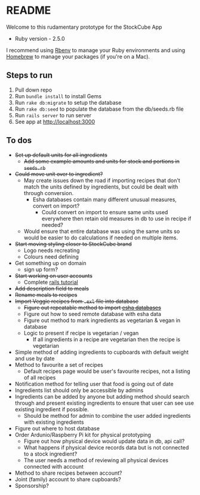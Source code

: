 # README

Welcome to this rudamentary prototype for the StockCube App

* Ruby version - 2.5.0  

I recommend using [Rbenv](https://github.com/rbenv/rbenv) to manage your Ruby environments and using [Homebrew](https://brew.sh/) to manage your packages (if you're on a Mac).

## Steps to run
1. Pull down repo
2. Run `bundle install` to install Gems
3. Run `rake db:migrate` to setup the database
4. Run `rake db:seed` to populate the database from the db/seeds.rb file
5. Run `rails server` to run server
6. See app at [http://localhost:3000](http://localhost:3000)

## To dos
- ~~Set up default units for all ingredients~~
	- ~~Add some example amounts and units for stock and portions in `seeds.rb`~~
- ~~Could move unit over to ingredient?~~
	- May create issues down the road if importing recipes that don't match the units defined by ingredients, but could be dealt with through conversion.
		- Esha databases contain many different unusual measures, convert on import?
			- Could convert on import to ensure same units used everywhere then retain old measures in db to use in recipe if needed?
	- Would ensure that entire database was using the same units so would be easier to do calculations if needed on multiple items.
- ~~Start moving styling closer to StockCube brand~~
	- Logo needs recreating
	- Colours need defining
- Get something up on domain
	- sign up form?
- ~~Start working on user accounts~~
	- Complete [rails tutorial](https://www.railstutorial.org/book/updating_and_deleting_users#sec-updating_what_we_learned_in_this_chapter)
- ~~Add description field to meals~~
- ~~Rename meals to recipes~~
- ~~Import Veggie recipes from `.exl` file into database~~
	- ~~Figure out repeatable method to import [esha databases](https://www.esha.com/resources/additional-databases/)~~
	- Figure out how to seed remote database with esha data
	- Figure out method to mark ingredients as vegetarian & vegan in database
	- Logic to present if recipe is vegetarian / vegan 
		- If all ingredients in a recipe are vegetarian then the recipe is vegetarian
- Simple method of adding ingredients to cupboards with default weight and use by date
- Method to favourite a set of recipes
	- Default recipes page would be user's favourite recipes, not a listing of all recipes
- Notification method for telling user that food is going out of date
- Ingredients list should only be accessible by admins
- Ingredients can be added by anyone but adding method should search through and present existing ingredients to ensure that user can see use existing ingredient if possible.
	- Should be method for admin to combine the user added ingredients with existing ingredients 
- Figure out where to host database
- Order Ardunio/Raspberry Pi kit for physical prototyping
	- Figure out how physical device would update data in db, api call?
	- What happens if physical device records data but is not connected to a stock ingredient?
	- The user needs a method of reviewing all physical devices connected with account
- Method to share recipes between account?
- Joint (family) account to share cupboards?
- Sponsorship?